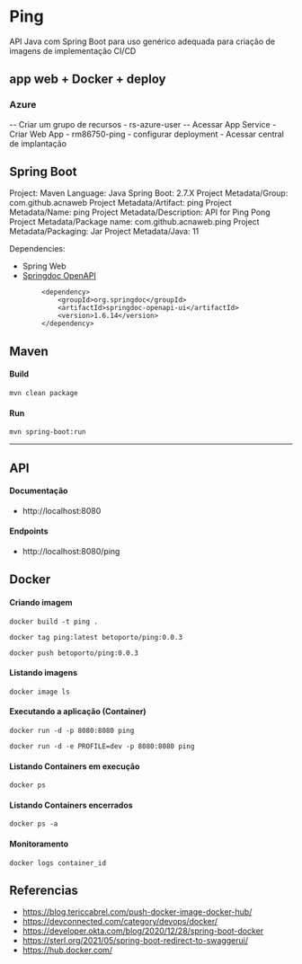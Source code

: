 # Ping

API Java com Spring Boot para uso genérico adequada para criação de imagens de implementação CI/CD


## app web + Docker + deploy

### Azure

-- Criar um grupo de recursos
	- rs-azure-user
-- Acessar App Service
	- Criar Web App
		- rm86750-ping
	- configurar deployment
	 - Acessar central de implantação

## Spring Boot

Project: Maven
Language: Java
Spring Boot: 2.7.X
Project Metadata/Group: com.github.acnaweb
Project Metadata/Artifact: ping
Project Metadata/Name: ping
Project Metadata/Description: API for Ping Pong
Project Metadata/Package name: com.github.acnaweb.ping
Project Metadata/Packaging: Jar
Project Metadata/Java: 11


Dependencies:
- Spring Web
- [Springdoc OpenAPI](https://springdoc.org/)
```
		<dependency>
			<groupId>org.springdoc</groupId>
			<artifactId>springdoc-openapi-ui</artifactId>
			<version>1.6.14</version>
		</dependency>
```

## Maven

#### Build

```
mvn clean package
```

#### Run

```
mvn spring-boot:run
```

----
## API 


#### Documentação

- http://localhost:8080

#### Endpoints
- http://localhost:8080/ping


## Docker

#### Criando imagem
```
docker build -t ping .
```
```
docker tag ping:latest betoporto/ping:0.0.3
```
```
docker push betoporto/ping:0.0.3
```

#### Listando imagens

```
docker image ls
```

#### Executando a aplicação (Container)

```
docker run -d -p 8080:8080 ping
```
```
docker run -d -e PROFILE=dev -p 8080:8080 ping
```

#### Listando Containers em execução

```
docker ps
```

#### Listando Containers encerrados

```
docker ps -a
```
####  Monitoramento

```
docker logs container_id
```


## Referencias

- https://blog.tericcabrel.com/push-docker-image-docker-hub/
- https://devconnected.com/category/devops/docker/
- https://developer.okta.com/blog/2020/12/28/spring-boot-docker
- https://sterl.org/2021/05/spring-boot-redirect-to-swaggerui/
- https://hub.docker.com/